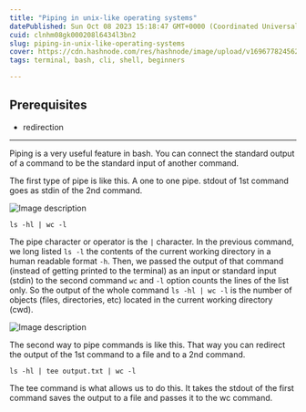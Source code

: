 ```yaml
---
title: "Piping in unix-like operating systems"
datePublished: Sun Oct 08 2023 15:18:47 GMT+0000 (Coordinated Universal Time)
cuid: clnhm08gk000208l6434l3bn2
slug: piping-in-unix-like-operating-systems
cover: https://cdn.hashnode.com/res/hashnode/image/upload/v1696778245620/922505bb-072f-43fd-b1af-968263284327.jpeg
tags: terminal, bash, cli, shell, beginners

---
```


## Prerequisites
- redirection

---

Piping is a very useful feature in bash. You can connect the standard output of a command to be the standard input of another command. 

The first type of pipe is like this. A one to one pipe. stdout of 1st command goes as stdin of the 2nd command.


![Image description](https://dev-to-uploads.s3.amazonaws.com/uploads/articles/zx9pm8a28n6z9230oh4a.png)



`ls -hl | wc -l`

The pipe character or operator is the `|` character. In the previous command, we long listed `ls -l` the contents of the current working directory in a human readable format `-h`. Then, we passed the output of that command (instead of getting printed to the terminal) as an input or standard input (stdin) to the second command `wc` and `-l` option counts the lines of the list only. So the output of the whole command `ls -hl | wc -l` is the number of objects (files, directories, etc) located in the current working directory (cwd).



![Image description](https://dev-to-uploads.s3.amazonaws.com/uploads/articles/i4a4jwmj496ukc7lxw9v.png)



The second way to pipe commands is like this. That way you can redirect the output of the 1st command to a file and to a 2nd command. 

`ls -hl | tee output.txt | wc -l`

The tee command is what allows us to do this. It takes the stdout of the first command saves the output to a file and passes it to the wc command.




